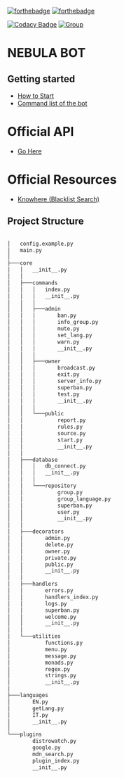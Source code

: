 [![forthebadge](https://forthebadge.com/images/badges/made-with-python.svg)](https://www.python.org/) [![forthebadge](https://forthebadge.com/images/badges/open-source.svg)](https://en.wikipedia.org/wiki/Open_source)

[![Codacy Badge](https://app.codacy.com/project/badge/Grade/7d29dde165294d3283f92ec8f8638369)](https://www.codacy.com/gh/Squirrel-Network/nebula8/dashboard?utm_source=github.com&amp;utm_medium=referral&amp;utm_content=Squirrel-Network/nebula8&amp;utm_campaign=Badge_Grade) [![Group](https://img.shields.io/badge/Group-SquirrelNetwork-blue)](https://t.me/squirrelnetwork)
# NEBULA BOT

## Getting started

- <a href="https://github.com/Squirrel-Network/nebula8/wiki/How-To-start">How to Start</a>
- <a href="https://github.com/Squirrel-Network/nebula8/wiki/Command-List">Command list of the bot</a>

# Official API
- <a href="https://github.com/Squirrel-Network/api_nebula">Go Here</a>

# Official Resources
- <a href="https://squirrel-network.online/knowhere/">Knowhere (Blacklist Search)</a>

## Project Structure

```markdown

│   config.example.py
│   main.py
│
├───core
│   │   __init__.py
│   │
│   ├───commands
│   │   │   index.py
│   │   │   __init__.py
│   │   │
│   │   ├───admin
│   │   │       ban.py
│   │   │       info_group.py
│   │   │       mute.py
│   │   │       set_lang.py
│   │   │       warn.py
│   │   │       __init__.py
│   │   │
│   │   ├───owner
│   │   │       broadcast.py
│   │   │       exit.py
│   │   │       server_info.py
│   │   │       superban.py
│   │   │       test.py
│   │   │       __init__.py
│   │   │
│   │   └───public
│   │           report.py
│   │           rules.py
│   │           source.py
│   │           start.py
│   │           __init__.py
│   │
│   ├───database
│   │   │   db_connect.py
│   │   │   __init__.py
│   │   │
│   │   └───repository
│   │           group.py
│   │           group_language.py
│   │           superban.py
│   │           user.py
│   │           __init__.py
│   │
│   ├───decorators
│   │       admin.py
│   │       delete.py
│   │       owner.py
│   │       private.py
│   │       public.py
│   │       __init__.py
│   │
│   ├───handlers
│   │       errors.py
│   │       handlers_index.py
│   │       logs.py
│   │       superban.py
│   │       welcome.py
│   │       __init__.py
│   │
│   └───utilities
│           functions.py
│           menu.py
│           message.py
│           monads.py
│           regex.py
│           strings.py
│           __init__.py
│
├───languages
│       EN.py
│       getLang.py
│       IT.py
│       __init__.py
│
└───plugins
        distrowatch.py
        google.py
        mdn_search.py
        plugin_index.py
        __init__.py
```